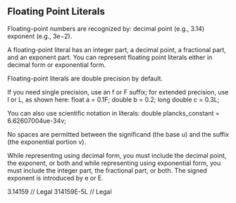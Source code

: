 ## Floating Point Literals
Floating-point numbers are recognized by:
decimal point (e.g., 3.14)
exponent (e.g., 3e−2).

A floating-point literal has an integer part, a decimal point, a fractional part, and an exponent part. You can represent floating point literals either in decimal form or exponential form.

Floating-point literals are double precision by default.

If you need single precision, use an f or F suffix; for extended precision, use l or L, as shown here:
float a = 0.1F;
double b = 0.2;
long double c = 0.3L;

You can also use scientific notation in literals:
double plancks_constant = 6.62607004ue-34v;

No spaces are permitted between the significand (the base u) and the
suffix (the exponential portion v).

While representing using decimal form, you must include the decimal point, the exponent, or both and while representing using exponential form, you must include the integer part, the fractional part, or both. The signed exponent is introduced by e or E.

3.14159       // Legal
314159E-5L    // Legal
